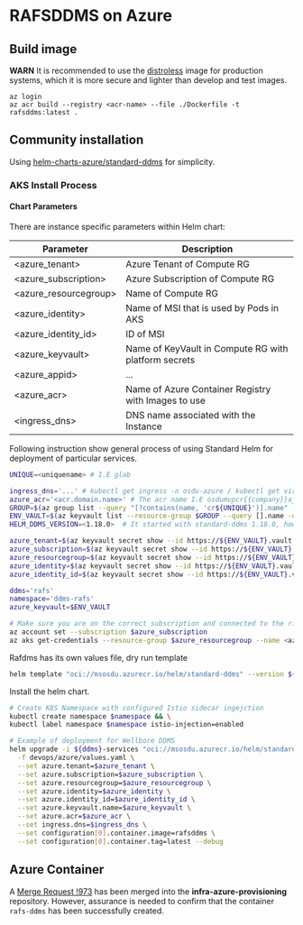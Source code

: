 # RAFSDDMS on Azure

## Build image

**WARN** It is recommended to use the [distroless](../../Dockerfile) image for production systems, which it is more secure and lighter than develop and test images.

```shell
az login
az acr build --registry <acr-name> --file ./Dockerfile -t rafsddms:latest .
```

## Community installation

Using [helm-charts-azure/standard-ddms](https://community.opengroup.org/osdu/platform/deployment-and-operations/helm-charts-azure/-/tree/master/osdu-ddms/standard-ddms) for simplicity.

### AKS Install Process

#### Chart Parameters

There are instance specific parameters within Helm chart:

| Parameter             | Description                                           |
| --------------------- | ----------------------------------------------------- |
| <azure_tenant>        | Azure Tenant of Compute RG                            |
| <azure_subscription>  | Azure Subscription of Compute RG                      |
| <azure_resourcegroup> | Name of Compute RG                                    |
| <azure_identity>      | Name of MSI that is used by Pods in AKS               |
| <azure_identity_id>   | ID of MSI                                             |
| <azure_keyvault>      | Name of KeyVault in Compute RG with platform secrets  |
| <azure_appid>         | ...                                                   |
| <azure_acr>           | Name of Azure Container Registry with Images to use   |
| <ingress_dns>         | DNS name associated with the Instance                 |

Following instruction show general process of using Standard Helm for deployment of particular services.

```bash
UNIQUE=<uniquename> # I.E glab

ingress_dns='...' # kubectl get ingress -n osdu-azure / kubectl get virtualservice -n istio-system
azure_acr='<acr.domain.name>' # The acr name I.E osdumvpcr{{company}}ajlhcr.azurecr.io
GROUP=$(az group list --query "[?contains(name, 'cr${UNIQUE}')].name" -otsv)
ENV_VAULT=$(az keyvault list --resource-group $GROUP --query [].name -otsv)
HELM_DDMS_VERSION=<1.18.0>  # It started with standard-ddms 1.18.0, however, it should be the last one

azure_tenant=$(az keyvault secret show --id https://${ENV_VAULT}.vault.azure.net/secrets/tenant-id --query value -otsv)
azure_subscription=$(az keyvault secret show --id https://${ENV_VAULT}.vault.azure.net/secrets/subscription-id --query value -otsv)
azure_resourcegroup=$(az keyvault secret show --id https://${ENV_VAULT}.vault.azure.net/secrets/base-name-cr --query value -otsv)-rg
azure_identity=$(az keyvault secret show --id https://${ENV_VAULT}.vault.azure.net/secrets/base-name-cr --query value -otsv)-osdu-identity
azure_identity_id=$(az keyvault secret show --id https://${ENV_VAULT}.vault.azure.net/secrets/osdu-identity-id --query value -otsv)

ddms='rafs'
namespace='ddms-rafs'
azure_keyvault=$ENV_VAULT

# Make sure you are on the correct subscription and connected to the right AKS.
az account set --subscription $azure_subscription
az aks get-credentials --resource-group $azure_resourcegroup --name <azure_kubernetese_service>
```

Rafdms has its own values file, dry run template

```bash
helm template "oci://msosdu.azurecr.io/helm/standard-ddms" --version ${HELM_DDMS_VERSION} -f devops/azure/values.yaml
```

Install the helm chart.

```bash
# Create K8S Namespace with configured Istio sidecar ingejction
kubectl create namespace $namespace && \
kubectl label namespace $namespace istio-injection=enabled

# Example of deployment for Wellbore DDMS
helm upgrade -i ${ddms}-services "oci://msosdu.azurecr.io/helm/standard-ddms" --version ${HELM_DDMS_VERSION} -n $namespace \
  -f devops/azure/values.yaml \
  --set azure.tenant=$azure_tenant \
  --set azure.subscription=$azure_subscription \
  --set azure.resourcegroup=$azure_resourcegroup \
  --set azure.identity=$azure_identity \
  --set azure.identity_id=$azure_identity_id \
  --set azure.keyvault.name=$azure_keyvault \
  --set azure.acr=$azure_acr \
  --set ingress.dns=$ingress_dns \
  --set configuration[0].container.image=rafsddms \
  --set configuration[0].container.tag=latest --debug
```

## Azure Container

A [Merge Request !973](https://community.opengroup.org/osdu/platform/deployment-and-operations/infra-azure-provisioning/-/merge_requests/973/diffs) has been merged into the **infra-azure-provisioning** repository. However, assurance is needed to confirm that the container `rafs-ddms` has been successfully created.
